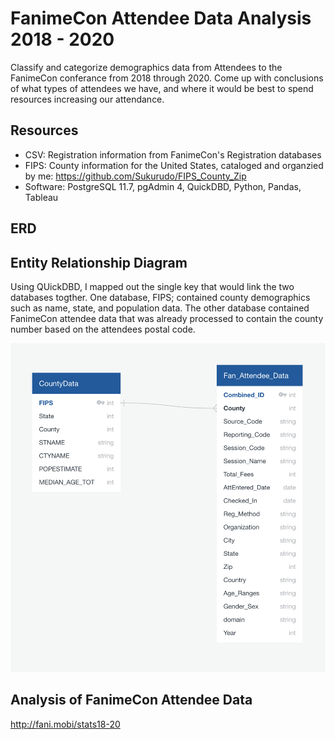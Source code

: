 # FanimeCon Attendee Data Analysis 2018 - 2020
Classify and categorize demographics data from Attendees to the FanimeCon conferance from 2018 through 2020. Come up with conclusions of what types of attendees we have, and where it would be best to spend resources increasing our attendance.

## Resources
- CSV: Registration information from FanimeCon's Registration databases
- FIPS: County information for the United States, cataloged and organzied by me: https://github.com/Sukurudo/FIPS_County_Zip
- Software: PostgreSQL 11.7, pgAdmin 4, QuickDBD, Python, Pandas, Tableau

## ERD
## Entity Relationship Diagram

Using QUickDBD, I mapped out the single key that would link the two databases togther. One database, FIPS; contained county demographics such as name, state, and population data. The other database contained FanimeCon attendee data that was already processed to contain the county number based on the attendees postal code.

![Attendee ERD](Data/ERD.png)

## Analysis of FanimeCon Attendee Data
http://fani.mobi/stats18-20
